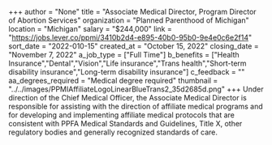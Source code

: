 +++
author = "None"
title = "Associate Medical Director, Program Director of Abortion Services"
organization = "Planned Parenthood of Michigan"
location = "Michigan"
salary = "$244,000"
link = "https://jobs.lever.co/ppmi/3410b2d4-e895-40b0-95b0-9e4e0c6e2f14"
sort_date = "2022-010-15"
created_at = "October 15, 2022"
closing_date = "November 7, 2022"
a_job_type = ["Full Time"]
b_benefits = ["Health Insurance","Dental","Vision","Life insurance","Trans health","Short-term disability insurance","Long-term disability insurance"]
c_feedback = ""
aa_degrees_required = "Medical degree required"
thumbnail = "../../images/PPMIAffiliateLogoLinearBlueTrans2_35d2685d.png"
+++
Under direction of the Chief Medical Officer, the Associate Medical Director is responsible for assisting with the direction of affiliate medical programs and for developing and implementing affiliate medical protocols that are consistent with PPFA Medical Standards and Guidelines, Title X, other regulatory bodies and generally recognized standards of care.